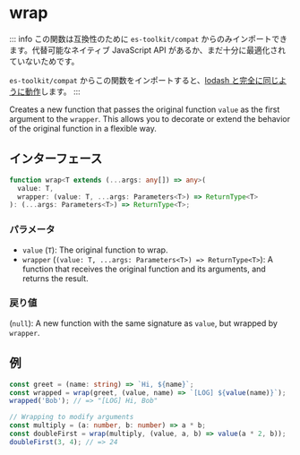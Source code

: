 # wrap

::: info
この関数は互換性のために `es-toolkit/compat` からのみインポートできます。代替可能なネイティブ JavaScript API があるか、まだ十分に最適化されていないためです。

`es-toolkit/compat` からこの関数をインポートすると、[lodash と完全に同じように動作](../../../compatibility.md)します。
:::

Creates a new function that passes the original function `value` as the first argument to the `wrapper`.
This allows you to decorate or extend the behavior of the original function in a flexible way.

## インターフェース

```typescript
function wrap<T extends (...args: any[]) => any>(
  value: T,
  wrapper: (value: T, ...args: Parameters<T>) => ReturnType<T>
): (...args: Parameters<T>) => ReturnType<T>;
```

### パラメータ

- `value` (`T`): The original function to wrap.
- `wrapper` (`(value: T, ...args: Parameters<T>) => ReturnType<T>`): A function that receives the original function and its arguments, and returns the result.

### 戻り値

(`null`): A new function with the same signature as `value`, but wrapped by `wrapper`.

## 例

```typescript
const greet = (name: string) => `Hi, ${name}`;
const wrapped = wrap(greet, (value, name) => `[LOG] ${value(name)}`);
wrapped('Bob'); // => "[LOG] Hi, Bob"

// Wrapping to modify arguments
const multiply = (a: number, b: number) => a * b;
const doubleFirst = wrap(multiply, (value, a, b) => value(a * 2, b));
doubleFirst(3, 4); // => 24
```
